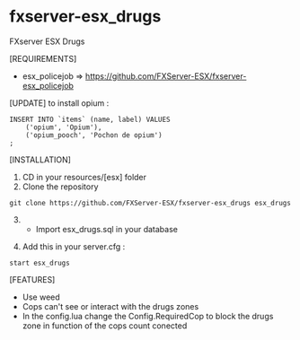 # fxserver-esx_drugs
FXserver ESX Drugs

[REQUIREMENTS]

  * esx_policejob => https://github.com/FXServer-ESX/fxserver-esx_policejob


  [UPDATE]
  to install opium :
```
INSERT INTO `items` (name, label) VALUES
	('opium', 'Opium'),
	('opium_pooch', 'Pochon de opium')
;
```
  
  [INSTALLATION]

1) CD in your resources/[esx] folder
2) Clone the repository
```
git clone https://github.com/FXServer-ESX/fxserver-esx_drugs esx_drugs
```
3) * Import esx_drugs.sql in your database

4) Add this in your server.cfg :

```
start esx_drugs
```

[FEATURES]
* Use weed
* Cops can't see or interact with the drugs zones
* In the config.lua change the Config.RequiredCop to block the drugs zone in function of the cops count conected
